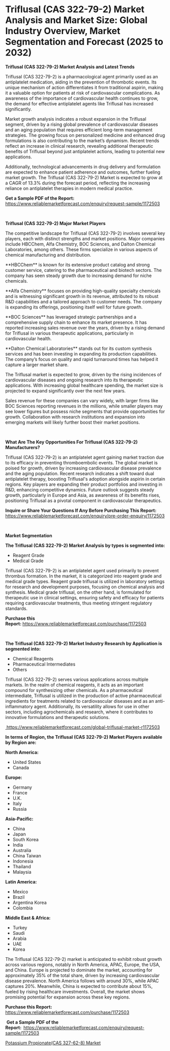 <p><h1>Triflusal (CAS 322-79-2) Market Analysis and Market Size: Global Industry Overview, Market Segmentation and Forecast (2025 to 2032)</h1></p><p><strong>Triflusal (CAS 322-79-2) Market Analysis and Latest Trends</strong></p>
<p><p>Triflusal (CAS 322-79-2) is a pharmacological agent primarily used as an antiplatelet medication, aiding in the prevention of thrombotic events. Its unique mechanism of action differentiates it from traditional aspirin, making it a valuable option for patients at risk of cardiovascular complications. As awareness of the importance of cardiovascular health continues to grow, the demand for effective antiplatelet agents like Triflusal has increased significantly.</p><p>Market growth analysis indicates a robust expansion in the Triflusal segment, driven by a rising global prevalence of cardiovascular diseases and an aging population that requires efficient long-term management strategies. The growing focus on personalized medicine and enhanced drug formulations is also contributing to the market’s dynamism. Recent trends reflect an increase in clinical research, revealing additional therapeutic benefits of Triflusal beyond just antiplatelet actions, leading to potential new applications. </p><p>Additionally, technological advancements in drug delivery and formulation are expected to enhance patient adherence and outcomes, further fueling market growth. The Triflusal (CAS 322-79-2) Market is expected to grow at a CAGR of 13.3% during the forecast period, reflecting the increasing reliance on antiplatelet therapies in modern medical practice.</p></p>
<p><strong>Get a Sample PDF of the Report:&nbsp;</strong> <a href="https://www.reliablemarketforecast.com/enquiry/request-sample/1172503?utm_campaign=3511&utm_medium=2&utm_source=Github&utm_content=ia&utm_term=03042025&utm_id=triflusal-cas-322-79-2">https://www.reliablemarketforecast.com/enquiry/request-sample/1172503</a></p>
<p>&nbsp;</p>
<p><strong>Triflusal (CAS 322-79-2) Major Market Players</strong></p>
<p><p>The competitive landscape for Triflusal (CAS 322-79-2) involves several key players, each with distinct strengths and market positions. Major companies include HBCChem, Alfa Chemistry, BOC Sciences, and Dalton Chemical Laboratories, among others. These firms specialize in various aspects of chemical manufacturing and distribution.</p><p>**HBCChem** is known for its extensive product catalog and strong customer service, catering to the pharmaceutical and biotech sectors. The company has seen steady growth due to increasing demand for niche chemicals.</p><p>**Alfa Chemistry** focuses on providing high-quality specialty chemicals and is witnessing significant growth in its revenue, attributed to its robust R&D capabilities and a tailored approach to customer needs. The company is expanding its offerings, positioning itself well for future growth.</p><p>**BOC Sciences** has leveraged strategic partnerships and a comprehensive supply chain to enhance its market presence. It has reported increasing sales revenue over the years, driven by a rising demand for Triflusal in various therapeutic applications, particularly in cardiovascular health.</p><p>**Dalton Chemical Laboratories** stands out for its custom synthesis services and has been investing in expanding its production capabilities. The company’s focus on quality and rapid turnaround times has helped it capture a larger market share.</p><p>The Triflusal market is expected to grow, driven by the rising incidences of cardiovascular diseases and ongoing research into its therapeutic applications. With increasing global healthcare spending, the market size is projected to expand significantly over the next few years.</p><p>Sales revenue for these companies can vary widely, with larger firms like BOC Sciences reporting revenues in the millions, while smaller players may see lower figures but possess niche segments that provide opportunities for growth. Collaboration with research institutions and expansion into emerging markets will likely further boost their market positions.</p></p>
<p>&nbsp;</p>
<p><strong>What Are The Key Opportunities For Triflusal (CAS 322-79-2) Manufacturers?</strong></p>
<p><p>Triflusal (CAS 322-79-2) is an antiplatelet agent gaining market traction due to its efficacy in preventing thromboembolic events. The global market is poised for growth, driven by increasing cardiovascular disease prevalence and the aging population. Recent research indicates a shift toward dual antiplatelet therapy, boosting Triflusal's adoption alongside aspirin in certain regions. Key players are expanding their product portfolios and investing in R&D, enhancing competitive dynamics. Future outlook suggests steady growth, particularly in Europe and Asia, as awareness of its benefits rises, positioning Triflusal as a pivotal component in cardiovascular therapeutics.</p></p>
<p><strong>Inquire or Share Your Questions If Any Before Purchasing This Report:</strong> <a href="https://www.reliablemarketforecast.com/enquiry/pre-order-enquiry/1172503?utm_campaign=3511&utm_medium=2&utm_source=Github&utm_content=ia&utm_term=03042025&utm_id=triflusal-cas-322-79-2">https://www.reliablemarketforecast.com/enquiry/pre-order-enquiry/1172503</a></p>
<p>&nbsp;</p>
<p><strong>Market Segmentation</strong></p>
<p><strong>The Triflusal (CAS 322-79-2) Market Analysis by types is segmented into:</strong></p>
<p><ul><li>Reagent Grade</li><li>Medical Grade</li></ul></p>
<p><p>Triflusal (CAS 322-79-2) is an antiplatelet agent used primarily to prevent thrombus formation. In the market, it is categorized into reagent grade and medical grade types. Reagent grade triflusal is utilized in laboratory settings for research and development purposes, focusing on chemical analysis and synthesis. Medical grade triflusal, on the other hand, is formulated for therapeutic use in clinical settings, ensuring safety and efficacy for patients requiring cardiovascular treatments, thus meeting stringent regulatory standards.</p></p>
<p><strong>Purchase this Report:&nbsp;</strong><a href="https://www.reliablemarketforecast.com/purchase/1172503?utm_campaign=3511&utm_medium=2&utm_source=Github&utm_content=ia&utm_term=03042025&utm_id=triflusal-cas-322-79-2">https://www.reliablemarketforecast.com/purchase/1172503</a></p>
<p>&nbsp;</p>
<p><strong>The Triflusal (CAS 322-79-2) Market Industry Research by Application is segmented into:</strong></p>
<p><ul><li>Chemical Reagents</li><li>Pharmaceutical Intermediates</li><li>Others</li></ul></p>
<p><p>Triflusal (CAS 322-79-2) serves various applications across multiple markets. In the realm of chemical reagents, it acts as an important compound for synthesizing other chemicals. As a pharmaceutical intermediate, Triflusal is utilized in the production of active pharmaceutical ingredients for treatments related to cardiovascular diseases and as an anti-inflammatory agent. Additionally, its versatility allows for use in other sectors, including agrochemicals and research, where it contributes to innovative formulations and therapeutic solutions.</p></p>
<p><a href="https://www.reliablemarketforecast.com/global-triflusal-market-r1172503?utm_campaign=3511&utm_medium=2&utm_source=Github&utm_content=ia&utm_term=03042025&utm_id=triflusal-cas-322-79-2">&nbsp;https://www.reliablemarketforecast.com/global-triflusal-market-r1172503</a></p>
<p><strong>In terms of Region, the Triflusal (CAS 322-79-2) Market Players available by Region are:</strong></p>
<p>
    <p> <strong> North America: </strong>
        <ul>
            <li>United States</li>
            <li>Canada</li>
        </ul>
        </p> 
    <p> <strong> Europe: </strong>
        <ul>
            <li>Germany</li>
            <li>France</li>
            <li>U.K.</li>
            <li>Italy</li>
            <li>Russia</li>
        </ul>
        </p> 
    <p> <strong> Asia-Pacific: </strong>
        <ul>
            <li>China</li>
            <li>Japan</li>
            <li>South Korea</li>
            <li>India</li>
            <li>Australia</li>
            <li>China Taiwan</li>
            <li>Indonesia</li>
            <li>Thailand</li>
            <li>Malaysia</li>
        </ul>
        </p> 
    <p> <strong> Latin America: </strong>
        <ul>
            <li>Mexico</li>
            <li>Brazil</li>
            <li>Argentina Korea</li>
            <li>Colombia</li>
        </ul>
        </p> 
    <p> <strong> Middle East & Africa: </strong>
        <ul>
            <li>Turkey</li>
            <li>Saudi</li>
            <li>Arabia</li>
            <li>UAE</li>
            <li>Korea</li>
        </ul>
    </p>
    </p>
<p><p>The Triflusal (CAS 322-79-2) market is anticipated to exhibit robust growth across various regions, notably in North America, APAC, Europe, the USA, and China. Europe is projected to dominate the market, accounting for approximately 35% of the total share, driven by increasing cardiovascular disease prevalence. North America follows with around 30%, while APAC captures 20%. Meanwhile, China is expected to contribute about 15%, fueled by rising healthcare investments. Overall, the market shows promising potential for expansion across these key regions.</p></p>
<p><strong>Purchase this Report: </strong><a href="https://www.reliablemarketforecast.com/purchase/1172503?utm_campaign=3511&utm_medium=2&utm_source=Github&utm_content=ia&utm_term=03042025&utm_id=triflusal-cas-322-79-2">https://www.reliablemarketforecast.com/purchase/1172503</a></p>
<p>&nbsp;<strong>Get a Sample PDF of the Report:&nbsp;&nbsp;</strong><a href="https://www.reliablemarketforecast.com/enquiry/request-sample/1172503?utm_campaign=3511&utm_medium=2&utm_source=Github&utm_content=ia&utm_term=03042025&utm_id=triflusal-cas-322-79-2">https://www.reliablemarketforecast.com/enquiry/request-sample/1172503</a></p>
<p><strong></strong></p>
<p><p><a href="https://github.com/kukolkasimo5/Market-Research-Report-List-1/blob/main/potassium-propionatecas-327-62-8-market.md?utm_campaign=3511&utm_medium=2&utm_source=Github&utm_content=ia&utm_term=03042025&utm_id=triflusal-cas-322-79-2">Potassium Propionate(CAS 327-62-8) Market</a></p></p>